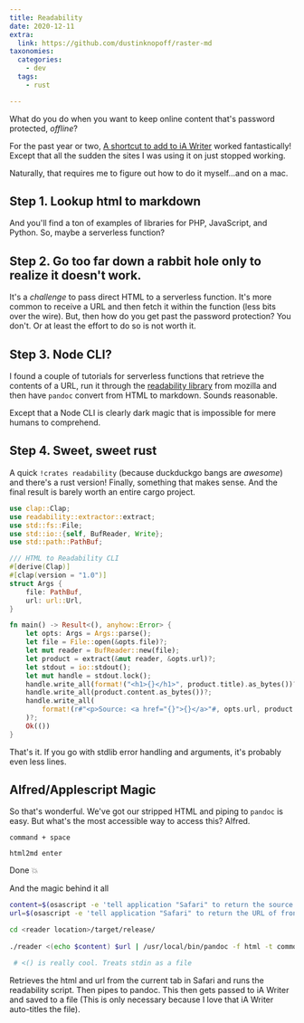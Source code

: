 ```yaml
---
title: Readability
date: 2020-12-11
extra:
  link: https://github.com/dustinknopoff/raster-md
taxonomies:
  categories:
    - dev
  tags:
    - rust

---
```


What do you do when you want to keep online content that's password protected, _offline_?

For the past year or two, [A shortcut to add to iA Writer](https://wimpostma.com/blog/ia-writer-read-later-app/) worked fantastically! Except that all the sudden the sites I was using it on just stopped working.

Naturally, that requires me to figure out how to do it myself...and on a mac.

## Step 1. Lookup html to markdown

And you'll find a ton of examples of libraries for PHP, JavaScript, and Python. So, maybe a serverless function? 

## Step 2. Go too far down a rabbit hole only to realize it doesn't work.

It's a _challenge_ to pass direct HTML to a serverless function. It's more common to receive a URL and then fetch it within the function (less bits over the wire). But, then how do you get past the password protection? You don't. Or at least the effort to do so is not worth it.

## Step 3. Node CLI?

I found a couple of tutorials for serverless functions that retrieve the contents of a URL, run it through the [readability library](https://github.com/mozilla/readability) from mozilla and then have `pandoc` convert from HTML to markdown. Sounds reasonable.

Except that a Node CLI is clearly dark magic that is impossible for mere humans to comprehend.

## Step 4. Sweet, sweet rust

A quick `!crates readability` (because duckduckgo bangs are _awesome_) and there's a rust version! Finally, something that makes sense. And the final result is barely worth an entire cargo project.

```rust
use clap::Clap;
use readability::extractor::extract;
use std::fs::File;
use std::io::{self, BufReader, Write};
use std::path::PathBuf;

/// HTML to Readability CLI
#[derive(Clap)]
#[clap(version = "1.0")]
struct Args {
    file: PathBuf,
    url: url::Url,
}

fn main() -> Result<(), anyhow::Error> {
    let opts: Args = Args::parse();
    let file = File::open(&opts.file)?;
    let mut reader = BufReader::new(file);
    let product = extract(&mut reader, &opts.url)?;
    let stdout = io::stdout();
    let mut handle = stdout.lock();
    handle.write_all(format!("<h1>{}</h1>", product.title).as_bytes())?;
    handle.write_all(product.content.as_bytes())?;
    handle.write_all(
        format!(r#"<p>Source: <a href="{}">{}</a>"#, opts.url, product.title).as_bytes(),
    )?;
    Ok(())
}
```

That's it. If you go with stdlib error handling and arguments, it's probably even less lines.

## Alfred/Applescript Magic

So that's wonderful. We've got our stripped HTML and piping to `pandoc` is easy. But what's the most accessible way to access this? Alfred.

`command + space`

`html2md enter`

Done 💥

And the magic behind it all

```bash
content=$(osascript -e 'tell application "Safari" to return the source of front document')
url=$(osascript -e 'tell application "Safari" to return the URL of front document')

cd <reader location>/target/release/
  
./reader <(echo $content) $url | /usr/local/bin/pandoc -f html -t commonmark-raw_html --wrap none

 # <() is really cool. Treats stdin as a file
```

Retrieves the html and url from the current tab in Safari and runs the readability script. Then pipes to pandoc. This then gets passed to iA Writer and saved to a file (This is only necessary because I love that iA Writer auto-titles the file).